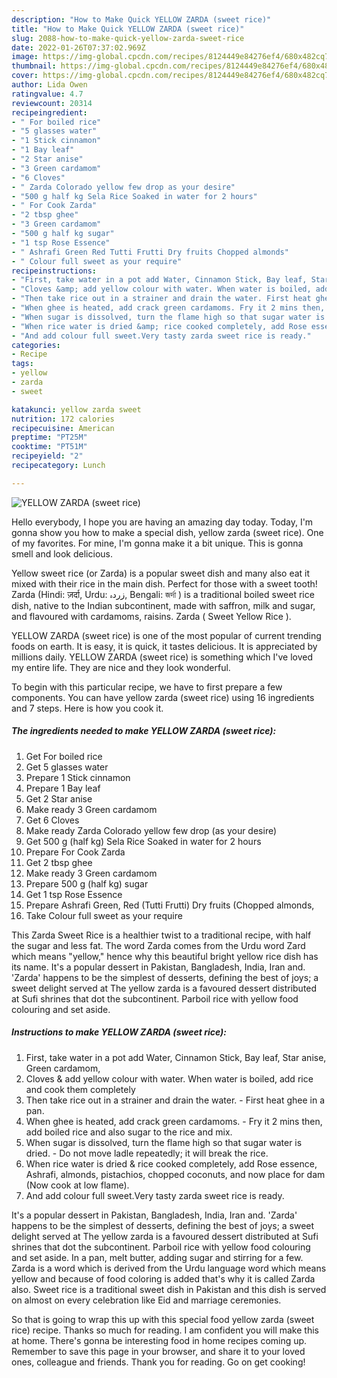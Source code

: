 ```yaml
---
description: "How to Make Quick YELLOW ZARDA (sweet rice)"
title: "How to Make Quick YELLOW ZARDA (sweet rice)"
slug: 2088-how-to-make-quick-yellow-zarda-sweet-rice
date: 2022-01-26T07:37:02.969Z
image: https://img-global.cpcdn.com/recipes/8124449e84276ef4/680x482cq70/yellow-zarda-sweet-rice-recipe-main-photo.jpg
thumbnail: https://img-global.cpcdn.com/recipes/8124449e84276ef4/680x482cq70/yellow-zarda-sweet-rice-recipe-main-photo.jpg
cover: https://img-global.cpcdn.com/recipes/8124449e84276ef4/680x482cq70/yellow-zarda-sweet-rice-recipe-main-photo.jpg
author: Lida Owen
ratingvalue: 4.7
reviewcount: 20314
recipeingredient:
- " For boiled rice"
- "5 glasses water"
- "1 Stick cinnamon"
- "1 Bay leaf"
- "2 Star anise"
- "3 Green cardamom"
- "6 Cloves"
- " Zarda Colorado yellow few drop as your desire"
- "500 g half kg Sela Rice Soaked in water for 2 hours"
- " For Cook Zarda"
- "2 tbsp ghee"
- "3 Green cardamom"
- "500 g half kg sugar"
- "1 tsp Rose Essence"
- " Ashrafi Green Red Tutti Frutti Dry fruits Chopped almonds"
- " Colour full sweet as your require"
recipeinstructions:
- "First, take water in a pot add Water, Cinnamon Stick, Bay leaf, Star anise, Green cardamom,"
- "Cloves &amp; add yellow colour with water. When water is boiled, add rice and cook them completely"
- "Then take rice out in a strainer and drain the water. First heat ghee in a pan."
- "When ghee is heated, add crack green cardamoms. Fry it 2 mins then, add boiled rice and also sugar to the rice and mix."
- "When sugar is dissolved, turn the flame high so that sugar water is dried. Do not move ladle repeatedly; it will break the rice."
- "When rice water is dried &amp; rice cooked completely, add Rose essence, Ashrafi, almonds, pistachios, chopped coconuts, and now place for dam (Now cook at low flame)."
- "And add colour full sweet.Very tasty zarda sweet rice is ready."
categories:
- Recipe
tags:
- yellow
- zarda
- sweet

katakunci: yellow zarda sweet 
nutrition: 172 calories
recipecuisine: American
preptime: "PT25M"
cooktime: "PT51M"
recipeyield: "2"
recipecategory: Lunch

---
```



![YELLOW ZARDA (sweet rice)](https://img-global.cpcdn.com/recipes/8124449e84276ef4/680x482cq70/yellow-zarda-sweet-rice-recipe-main-photo.jpg)

Hello everybody, I hope you are having an amazing day today. Today, I'm gonna show you how to make a special dish, yellow zarda (sweet rice). One of my favorites. For mine, I'm gonna make it a bit unique. This is gonna smell and look delicious.

Yellow sweet rice (or Zarda) is a popular sweet dish and many also eat it mixed with their rice in the main dish. Perfect for those with a sweet tooth! Zarda (Hindi: ज़र्दा, Urdu: زردہ‎, Bengali: জর্দা ) is a traditional boiled sweet rice dish, native to the Indian subcontinent, made with saffron, milk and sugar, and flavoured with cardamoms, raisins. Zarda ( Sweet Yellow Rice ).

YELLOW ZARDA (sweet rice) is one of the most popular of current trending foods on earth. It is easy, it is quick, it tastes delicious. It is appreciated by millions daily. YELLOW ZARDA (sweet rice) is something which I've loved my entire life. They are nice and they look wonderful.


To begin with this particular recipe, we have to first prepare a few components. You can have yellow zarda (sweet rice) using 16 ingredients and 7 steps. Here is how you cook it.

<!--inarticleads1-->

##### The ingredients needed to make YELLOW ZARDA (sweet rice):

1. Get  For boiled rice
1. Get 5 glasses water
1. Prepare 1 Stick cinnamon
1. Prepare 1 Bay leaf
1. Get 2 Star anise
1. Make ready 3 Green cardamom
1. Get 6 Cloves
1. Make ready  Zarda Colorado yellow few drop (as your desire)
1. Get 500 g (half kg) Sela Rice Soaked in water for 2 hours
1. Prepare  For Cook Zarda
1. Get 2 tbsp ghee
1. Make ready 3 Green cardamom
1. Prepare 500 g (half kg) sugar
1. Get 1 tsp Rose Essence
1. Prepare  Ashrafi Green, Red (Tutti Frutti) Dry fruits (Chopped almonds,
1. Take  Colour full sweet as your require


This Zarda Sweet Rice is a healthier twist to a traditional recipe, with half the sugar and less fat. The word Zarda comes from the Urdu word Zard which means &#34;yellow,&#34; hence why this beautiful bright yellow rice dish has its name. It&#39;s a popular dessert in Pakistan, Bangladesh, India, Iran and. &#39;Zarda&#39; happens to be the simplest of desserts, defining the best of joys; a sweet delight served at The yellow zarda is a favoured dessert distributed at Sufi shrines that dot the subcontinent. Parboil rice with yellow food colouring and set aside. 

<!--inarticleads2-->

##### Instructions to make YELLOW ZARDA (sweet rice):

1. First, take water in a pot add Water, Cinnamon Stick, Bay leaf, Star anise, Green cardamom,
1. Cloves &amp; add yellow colour with water. When water is boiled, add rice and cook them completely
1. Then take rice out in a strainer and drain the water. - First heat ghee in a pan.
1. When ghee is heated, add crack green cardamoms. - Fry it 2 mins then, add boiled rice and also sugar to the rice and mix.
1. When sugar is dissolved, turn the flame high so that sugar water is dried. - Do not move ladle repeatedly; it will break the rice.
1. When rice water is dried &amp; rice cooked completely, add Rose essence, Ashrafi, almonds, pistachios, chopped coconuts, and now place for dam (Now cook at low flame).
1. And add colour full sweet.Very tasty zarda sweet rice is ready.


It&#39;s a popular dessert in Pakistan, Bangladesh, India, Iran and. &#39;Zarda&#39; happens to be the simplest of desserts, defining the best of joys; a sweet delight served at The yellow zarda is a favoured dessert distributed at Sufi shrines that dot the subcontinent. Parboil rice with yellow food colouring and set aside. In a pan, melt butter, adding sugar and stirring for a few. Zarda is a word which is derived from the Urdu language word which means yellow and because of food coloring is added that&#39;s why it is called Zarda also. Sweet rice is a traditional sweet dish in Pakistan and this dish is served on almost on every celebration like Eid and marriage ceremonies. 

So that is going to wrap this up with this special food yellow zarda (sweet rice) recipe. Thanks so much for reading. I am confident you will make this at home. There's gonna be interesting food in home recipes coming up. Remember to save this page in your browser, and share it to your loved ones, colleague and friends. Thank you for reading. Go on get cooking!
